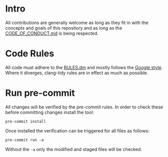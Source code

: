# Intro

All contributions are generally welcome as long as they fit in with the concepts and goals of this repository and as long as the [CODE_OF_CONDUCT.md](CODE_OF_CONDUCT.md) is being respected.

# Code Rules

All code must adhere to the [RULES.dm](RULES.md) and mostly follows the [Google style](https://google.github.io/styleguide/). Where it diverges, clang-tidy rules are in effect as much as possible.

# Run pre-commit

All changes will be verified by the pre-commit rules. In order to check these before committing changes install the tool:

```
pre-commit install
```

Once installed the verification can be triggered for all files as follows:

```
pre-commit run -a
```

Without the `-a` only the modified and staged files will be checked.
